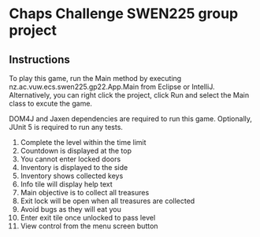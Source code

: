 # Chaps Challenge SWEN225 group project


## Instructions
To play this game, run the Main method by executing nz.ac.vuw.ecs.swen225.gp22.App.Main from Eclipse or IntelliJ. Alternatively, you can right click the project, click Run and select the Main class to excute the game.

DOM4J and Jaxen dependencies are required to run this game. Optionally, JUnit 5 is required to run any tests. 


1. Complete the level within the time limit
2. Countdown is displayed at the top
3. You cannot enter locked doors
4. Inventory is displayed to the side
5. Inventory shows collected keys
6. Info tile will display help text
7. Main objective is to collect all treasures
8. Exit lock will be open when all treasures are collected
9. Avoid bugs as they will eat you
10. Enter exit tile once unlocked to pass level
11. View control from the menu screen button
